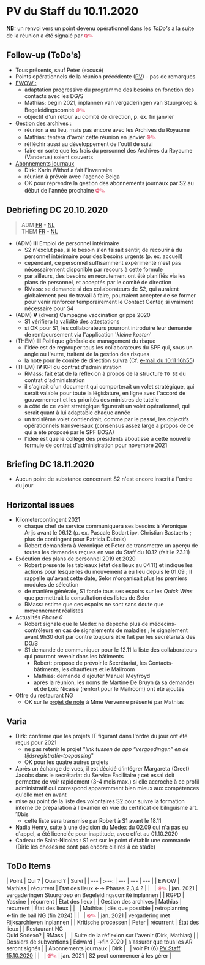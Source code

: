 <link rel="stylesheet" href="https://newdevprojects.github.io/S2/S2.css">
<link rel="stylesheet" href="S2.css">

# PV du Staff du 10.11.2020

<u><b>NB:</b></u> un renvoi vers un point devenu opérationnel dans les *ToDo's* à la suite de la réunion a été signalé par <font color="crimson" size="3px">&#10179;&#9998;</font>

## Follow-up (ToDo's)

* Tous présents, sauf Peter (excusé)
* Points opérationnels de la réunion précédente ([PV](https://newdevprojects.github.io/S2/Staff_20201015/20201015_Staff_PV.html)) - pas de remarques
* <u>EWOW :</u><br>
    * adaptation progressive du programme des besoins en fonction des contacts avec les DG/S
    * Mathias: begin 2021, inplannen van vergaderingen van Stuurgroep & Begeleidingscomité <font color="crimson" size="3px">&#10179;&#9998;</font>
    * objectif d'un retour au comité de direction, p. ex. fin janvier
* <u>Gestion des archives :</u> 
    * réunion a eu lieu, mais pas encore avec les Archives du Royaume
    * Mathias: tentera d'avoir cette réunion en janvier <font color="crimson" size="3px">&#10179;&#9998;</font>
    * réfléchir aussi au développement de l'outil de suivi
    * faire en sorte que les frais du personnel des Archives du Royaume (Vanderus) soient couverts
* <u>Abonnements journaux</u>
    * Dirk: Karin Withof a fait l'inventaire
    * réunion à prévoir avec l'agence Belga
    * OK pour reprendre la gestion des abonnements journaux par S2 au début de l'année prochaine <font color="crimson" size="3px">&#10179;&#9998;</font>

## Debriefing DC 20.10.2020

> ADM [FR](https://newdevprojects.github.io/S2/Staff/20201020_Adm_FR.pdf) - [NL](https://newdevprojects.github.io/S2/Staff/20201020_Adm_NL.pdf)<br>THEM [FR](https://newdevprojects.github.io/S2/Staff/20201020_Them_FR.pdf) - [NL](https://newdevprojects.github.io/S2/Staff/20201020_Them_NL.pdf)

* (ADM) <b>III</b> Emploi de personnel intérimaire
    * S2 n'exclut pas, si le besoin s'en faisait sentir, de recourir à du personnel intérimaire pour des besoins urgents (p. ex. accueil)
    * cependant, ce personnel suffisamment expérimenté n'est pas nécessairement disponible par recours à cette formule
    * par ailleurs, des besoins en recrutement ont été planifiés via les plans de personnel, et acceptés par le comité de direction
    * RMass: se demande si des collaborateurs de S2, qui auraient globalement peu de travail à faire, pourraient accepter de se former pour venir renforcer temporairement le Contact Center, si vraiment nécessaire pour S4
* (ADM) <b>V</b> (divers) Campagne vaccination grippe 2020
    * S1 vérifiera la validité des attestations
    * si OK pour S1, les collaborateurs pourront introduire leur demande de remboursement via l'application '*kleine kosten*'
* (THEM) <b>III</b> Politique générale de management du risque
    * l'idée est de regrouper tous les collaborateurs du SPF qui, sous un angle ou l'autre, traitent de la gestion des risques
    * la note pour le comité de direction suivra (Cf. [e-mail du 10.11 16h55](risicomanagement.md))
* (THEM) <b>IV</b> KPI du contrat d'administration
    * RMass: fait état de la réflexion à propos de la structure `TO BE` du contrat d'administration
    * il s'agirait d'un document qui comporterait un volet stratégique, qui serait valable pour toute la législature, en ligne avec l'accord de gouvernement et les priorités des ministres de tutelle
    * à côté de ce volet stratégique figurerait un volet opérationnel, qui serait quant à lui adaptable chaque année
    * un troisième volet contiendrait, comme par le passé, les objectifs opérationnels transversaux (consensus assez large à propos de ce qui a été proposé par le SPF BOSA)
    * l'idée est que le collège des présidents aboutisse à cette nouvelle formule de contrat d'administration pour novembre 2021

## Briefing DC 18.11.2020

* Aucun point de substance concernant S2 n'est encore inscrit à l'ordre du jour

## Horizontal issues

* Kilometercontingent 2021
    * chaque chef de service communiquera ses besoins à Veronique Arijs avant le 06.12 (p. ex. Pascale Bodart ipv. Christian Bastaerts ; plus de contingent pour Patricia Dubois)
    * Robert demandera à Veronique et Peter de transmettre un aperçu de toutes les demandes reçues en vue du  Staff du 10.12 (fait le 23.11)
* Exécution des plans de personnel 2019 et 2020
    * Robert présente les tableaux (état des lieux au 04.11) et indique les actions pour lesquelles du mouvement a eu lieu depuis le 01.09 ; Il rappelle qu'avant cette date, Selor n'organisait plus les premiers modules de sélection
    * de manière générale, S1 fonde tous ses espoirs sur les *Quick Wins* que permettrait la consultation des listes de Selor
    * RMass: estime que ces espoirs ne sont sans doute que moyennement réalistes
* Actualités *Phase 0*
    * Robert signale que le Medex ne dépêche plus de médecins-contrôleurs en cas de signalements de maladies ; le signalement avant 9h30 doit par contre toujours être fait par les secrétariats des DG/S
    * S1 demande de communiquer pour le 12.11 la liste des collaborateurs qui pourront revenir dans les bâtiments
        * Robert: propose de prévoir le Secrétariat, les Contacts-bâtiments, les chauffeurs et le Mailroom
        * Mathias: demande d'ajouter Manuel Meyfroyd
        * après la réunion, les noms de Martine De Bruyn (à sa demande) et de Loïc Nicaise (renfort pour le Mailroom) ont été ajoutés
* Offre du restaurant NG
    * OK sur le [projet de note](https://newdevprojects.github.io/S2/Staff_20201110/20201106_Keuken_Covid.pdf) à Mme Vervenne présenté par Mathias

## Varia

* Dirk: confirme que les projets IT figurant dans l'ordre du jour ont été reçus pour 2021
    * ne pas retenir le projet "*link tussen de app “vergoedingen” en de tijdsregistratie-toepassing*"
    * OK pour les quatre autres projets
* Après un échange de vues, il est décidé d'intégrer Margareta (Greet) Jacobs dans le secrétariat du Service Facilitaire ; cet essai doit permettre de voir rapidement (3-4 mois max.) si elle accroche à ce profil administratif qui correspond apparemment bien mieux aux compétences qu'elle met en avant
* mise au point de la liste des volontaires S2 pour suivre la formation interne de préparation à l'examen en vue du certificat de bilnguisme art. 10bis
    * cette liste sera transmise par Robert à S1 avant le 18.11
* Nadia Henry, suite à une décision du Medex du 02.09 qui n'a pas eu d'appel, a été licenciée pour inaptitude, avec effet au 01.10.2020
* Cadeau de Saint-Nicolas : S1 est sur le point d'établir une commande (Dirk: les choses ne sont pas encore claires à ce stade)

## ToDo Items

| Point | Qui ? | Quand ? | Suivi |
| --- | :---: | --- | --- | --- |
| EWOW | Mathias | récurrent | &Eacute;tat des lieux &#8592;&#8594; Phases 2,3,4 ? |
| &nbsp; | <font color="crimson" size="3px">&#10179;&#9998;</font> | jan. 2021 | vergaderingen Stuurgroep en Begeleidingscomité inplannen |
| RGPD | Yassine | récurrent | &Eacute;tat des lieux |
| Gestion des archives | Mathias | récurrent | &Eacute;tat des lieux |
| &nbsp; | Mathias | dès que possible | retroplanning &#8592;fin de bail NG (fin 2024) |
| &nbsp; | <font color="crimson" size="3px">&#10179;&#9998;</font> | jan. 2021 | vergadering met Rijksarchieven inplannen |
| Kritische processen | Peter | récurrent | &Eacute;tat des lieux |
| Restaurant NG<br>Quid Sodexo? | RMass | &nbsp; | Suite de la réflexion sur l'avenir (Dirk, Mathias) |
| Dossiers de subventions | Edward | &#8594;fin 2020 | s'assurer que tous les AR seront signés |
| Abonnements journaux | Dirk | &nbsp; | voir Pt (6) [PV Staff 15.10.2020](https://newdevprojects.github.io/S2/Staff_20201015/20201015_Staff_PV.html#6-varia) |
| &nbsp; | <font color="crimson" size="3px">&#10179;&#9998;</font> | jan. 2021 | S2 peut commencer à les gérer |

